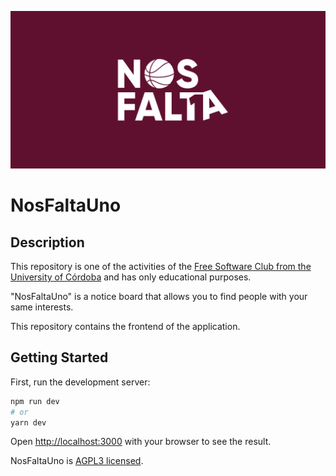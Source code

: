 <p align="center">
  <img src="docs/banner.svg" alt="NosFaltaUno Logo" />
</p>

# NosFaltaUno

## Description

This repository is one of the activities of the [Free Software Club from the University of Córdoba](https://uco.es/aulasoftwarelibre) and has only educational purposes.

"NosFaltaUno" is a notice board that allows you to find people with your same interests.

This repository contains the frontend of the application.

## Getting Started

First, run the development server:

```bash
npm run dev
# or
yarn dev
```

Open [http://localhost:3000](http://localhost:3000) with your browser to see the result.

NosFaltaUno is [AGPL3 licensed](LICENSE).
